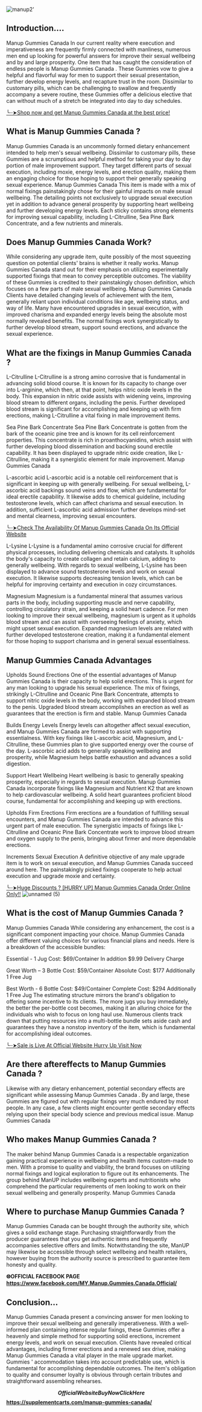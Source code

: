 

![manup2'](https://github.com/user-attachments/assets/714d0c41-1b97-4f0d-bb62-820d6f268357)

## Introduction….

Manup Gummies Canada  In our current reality where execution and imperativeness are frequently firmly connected with manliness, numerous men end up looking for powerful answers for improve their sexual wellbeing and by and large prosperity. One item that has caught the consideration of endless people is Manup Gummies Canada . These Gummies  vow to give a helpful and flavorful way for men to support their sexual presentation, further develop energy levels, and recapture trust in the room. Dissimilar to customary pills, which can be challenging to swallow and frequently accompany a severe routine, these Gummies  offer a delicious elective that can without much of a stretch be integrated into day to day schedules.

[╰┈➤Shop now and get Manup Gummies Canada at the best price!](https://supplementcarts.com/manup-gummies-canada/)


## What is Manup Gummies Canada ?

Manup Gummies Canada  is an uncommonly formed dietary enhancement intended to help men's sexual wellbeing. Dissimilar to customary pills, these Gummies  are a scrumptious and helpful method for taking your day to day portion of male improvement support. They target different parts of sexual execution, including moxie, energy levels, and erection quality, making them an engaging choice for those hoping to support their generally speaking sexual experience.
Manup Gummies Canada  This item is made with a mix of normal fixings painstakingly chose for their gainful impacts on male sexual wellbeing. The detailing points not exclusively to upgrade sexual execution yet in addition to advance general prosperity by supporting heart wellbeing and further developing energy levels. Each sticky contains strong elements for improving sexual capability, including L-Citrulline, Sea Pine Bark Concentrate, and a few nutrients and minerals.

## Does Manup Gummies Canada  Work?

While considering any upgrade item, quite possibly of the most squeezing question on potential clients' brains is whether it really works. Manup Gummies Canada  stand out for their emphasis on utilizing experimentally supported fixings that mean to convey perceptible outcomes. The viability of these Gummies  is credited to their painstakingly chosen definition, which focuses on a few parts of male sexual wellbeing. Manup Gummies Canada
Clients have detailed changing levels of achievement with the item, generally reliant upon individual conditions like age, wellbeing status, and way of life. Many have encountered upgrades in sexual execution, with improved charisma and expanded energy levels being the absolute most normally revealed benefits. The normal fixings work synergistically to further develop blood stream, support sound erections, and advance the sexual experience.

## What are the fixings in Manup Gummies Canada ?

L-Citrulline
L-Citrulline is a strong amino corrosive that is fundamental in advancing solid blood course. It is known for its capacity to change over into L-arginine, which then, at that point, helps nitric oxide levels in the body. This expansion in nitric oxide assists with widening veins, improving blood stream to different organs, including the penis. Further developed blood stream is significant for accomplishing and keeping up with firm erections, making L-Citrulline a vital fixing in male improvement items. 

Sea Pine Bark Concentrate
Sea Pine Bark Concentrate is gotten from the bark of the oceanic pine tree and is known for its cell reinforcement properties. This concentrate is rich in proanthocyanidins, which assist with further developing blood dissemination and backing sound erectile capability. It has been displayed to upgrade nitric oxide creation, like L-Citrulline, making it a synergistic element for male improvement. Manup Gummies Canada


L-ascorbic acid
L-ascorbic acid is a notable cell reinforcement that is significant in keeping up with generally wellbeing. For sexual wellbeing, L-ascorbic acid backings sound veins and flow, which are fundamental for ideal erectile capability. It likewise adds to chemical guideline, including testosterone levels, which can affect charisma and sexual execution. In addition, sufficient L-ascorbic acid admission further develops mind-set and mental clearness, improving sexual encounters.

[╰┈➤Check The Availability Of Manup Gummies Canada On Its Official Website](https://supplementcarts.com/manup-gummies-canada/)

L-Lysine
L-Lysine is a fundamental amino corrosive crucial for different physical processes, including delivering chemicals and catalysts. It upholds the body's capacity to create collagen and retain calcium, adding to generally wellbeing. With regards to sexual wellbeing, L-Lysine has been displayed to advance sound testosterone levels and work on sexual execution. It likewise supports decreasing tension levels, which can be helpful for improving certainty and execution in cozy circumstances.

Magnesium
Magnesium is a fundamental mineral that assumes various parts in the body, including supporting muscle and nerve capability, controlling circulatory strain, and keeping a solid heart cadence. For men looking to improve their sexual wellbeing, magnesium is urgent as it upholds blood stream and can assist with overseeing feelings of anxiety, which might upset sexual execution. Expanded magnesium levels are related with further developed testosterone creation, making it a fundamental element for those hoping to support charisma and in general sexual essentialness.

## Manup Gummies Canada  Advantages

Upholds Sound Erections
One of the essential advantages of Manup Gummies Canada  is their capacity to help solid erections. This is urgent for any man looking to upgrade his sexual experience. The mix of fixings, strikingly L-Citrulline and Oceanic Pine Bark Concentrate, attempts to support nitric oxide levels in the body, working with expanded blood stream to the penis. Upgraded blood stream accomplishes an erection as well as guarantees that the erection is firm and stable. Manup Gummies Canada


Builds Energy Levels
Energy levels can altogether affect sexual execution, and Manup Gummies Canada  are formed to assist with supporting essentialness. With key fixings like L-ascorbic acid, Magnesium, and L-Citrulline, these Gummies  plan to give supported energy over the course of the day. L-ascorbic acid adds to generally speaking wellbeing and prosperity, while Magnesium helps battle exhaustion and advances a solid digestion.

Support Heart Wellbeing
Heart wellbeing is basic to generally speaking prosperity, especially in regards to sexual execution. Manup Gummies Canada  incorporate fixings like Magnesium and Nutrient K2 that are known to help cardiovascular wellbeing. A solid heart guarantees proficient blood course, fundamental for accomplishing and keeping up with erections.

Upholds Firm Erections
Firm erections are a foundation of fulfilling sexual encounters, and Manup Gummies Canada  are intended to advance this urgent part of male execution. The synergistic impacts of fixings like L-Citrulline and Oceanic Pine Bark Concentrate work to improve blood stream and oxygen supply to the penis, bringing about firmer and more dependable erections.

Increments Sexual Execution
A definitive objective of any male upgrade item is to work on sexual execution, and Manup Gummies Canada  succeed around here. The painstakingly picked fixings cooperate to help actual execution and upgrade moxie and certainty.

[╰┈➤Huge Discounts ? [HURRY UP] Manup Gummies Canada Order Online Only!!](https://supplementcarts.com/manup-gummies-canada/)
![unnamed (5)](https://github.com/user-attachments/assets/43d096e7-9b9f-4a04-a177-a1edea14a83b)


## What is the cost of Manup Gummies Canada ?

Manup Gummies Canada  While considering any enhancement, the cost is a significant component impacting your choice. Manup Gummies Canada  offer different valuing choices for various financial plans and needs. Here is a breakdown of the accessible bundles:

Essential - 1 Jug
Cost: $69/Container
In addition $9.99 Delivery Charge

Great Worth – 3 Bottle 
Cost: $59/Container
Absolute Cost: $177
Additionally 1 Free Jug

Best Worth - 6 Bottle
Cost: $49/Container
Complete Cost: $294
Additionally 1 Free Jug
The estimating structure mirrors the brand's obligation to offering some incentive to its clients. The more jugs you buy immediately, the better the per-bottle cost becomes, making it an alluring choice for the individuals who wish to focus on long haul use. Numerous clients track down that putting resources into a multi-bottle bundle sets aside cash and guarantees they have a nonstop inventory of the item, which is fundamental for accomplishing ideal outcomes.

[╰┈➤Sale is Live At Official Website Hurry Up Visit Now
](https://supplementcarts.com/manup-gummies-canada/)

## Are there aftereffects to Manup Gummies Canada ?

Likewise with any dietary enhancement, potential secondary effects are significant while assessing Manup Gummies Canada . By and large, these Gummies  are figured out with regular fixings very much endured by most people. In any case, a few clients might encounter gentle secondary effects relying upon their special body science and previous medical issue. Manup Gummies Canada

## Who makes Manup Gummies Canada ?

The maker behind Manup Gummies Canada  is a respectable organization gaining practical experience in wellbeing and health items custom-made to men. With a promise to quality and viability, the brand focuses on utilizing normal fixings and logical exploration to figure out its enhancements. The group behind ManUP includes wellbeing experts and nutritionists who comprehend the particular requirements of men looking to work on their sexual wellbeing and generally prosperity. Manup Gummies Canada

## Where to purchase Manup Gummies Canada ?

Manup Gummies Canada  can be bought through the authority site, which gives a solid exchange stage. Purchasing straightforwardly from the producer guarantees that you get authentic items and frequently accompanies selective offers and limits.
Notwithstanding the site, ManUP may likewise be accessible through select wellbeing and health retailers, however buying from the authority source is prescribed to guarantee item honesty and quality.

**🌐OFFICIAL FACEBOOK PAGE
https://www.facebook.com/MY.Manup.Gummies.Canada.Official/**

## Conclusion…

Manup Gummies Canada  present a convincing answer for men looking to improve their sexual wellbeing and generally imperativeness. With a well-informed plan containing intense regular fixings, these Gummies  offer a heavenly and simple method for supporting solid erections, increment energy levels, and work on sexual execution. Clients have revealed critical advantages, including firmer erections and a renewed sex drive, making Manup Gummies Canada a vital player in the male upgrade market. Gummies ' accommodation takes into account predictable use, which is fundamental for accomplishing dependable outcomes. The item's obligation to quality and consumer loyalty is obvious through certain tributes and straightforward assembling rehearses.

**$$Official Website Buy Now Click Here$$
https://supplementcarts.com/manup-gummies-canada/**
